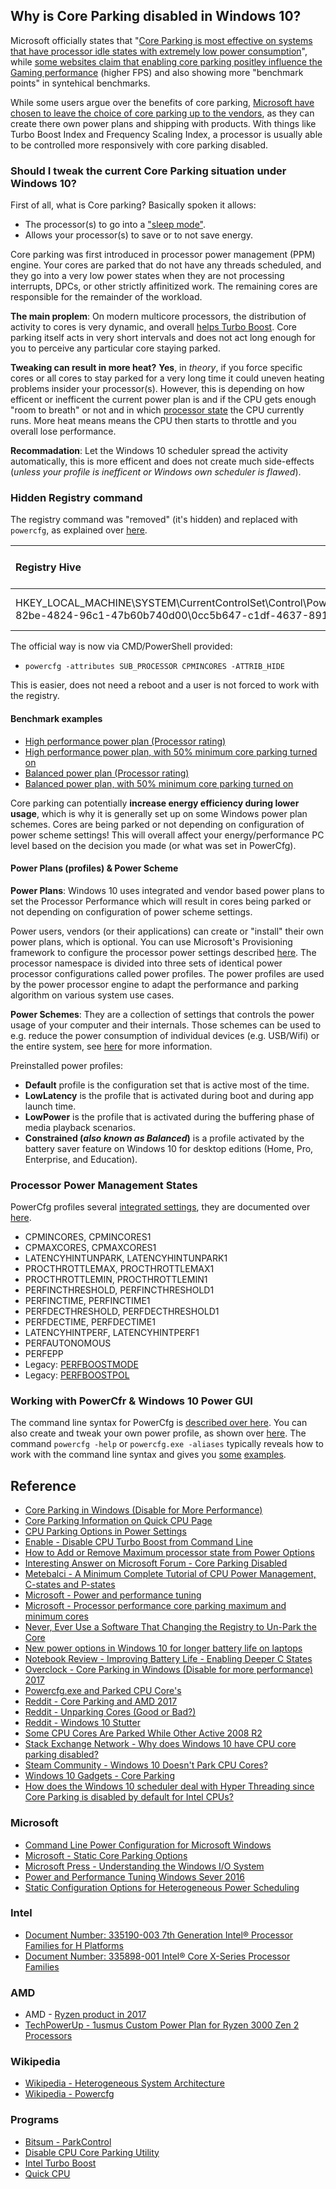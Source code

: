 ## Why is Core Parking disabled in Windows 10?

Microsoft officially states that "[Core Parking is most effective on systems that have processor idle states with extremely low power consumption](https://msdn.microsoft.com/en-us/ie/dn613899%28v=vs.100%29?f=255&MSPPError=-2147217396)", while [some websites claim that enabling core parking positley influence the Gaming performance](https://windows10gadgets.pro/tipstricks/coreparking.html) (higher FPS) and also showing more "benchmark points" in syntehical benchmarks.

While some users argue over the benefits of core parking, [Microsoft have chosen to leave the choice of core parking up to the vendors](https://community.amd.com/community/gaming/blog/2017/04/06/amd-ryzen-community-update-3), as they can create there own power plans and shipping with products. With things like Turbo Boost Index and Frequency Scaling Index, a processor is usually able to be controlled more responsively with core parking disabled.


### Should I tweak the current Core Parking situation under Windows 10?

First of all, what is Core parking? Basically spoken it allows:

* The processor(s) to go into a ["sleep mode"](https://metebalci.com/blog/a-minimum-complete-tutorial-of-cpu-power-management-c-states-and-p-states/).
* Allows your processor(s) to save or to not save energy.

Core parking was first introduced in processor power management (PPM) engine. Your cores are parked that do not have any threads scheduled, and they go into a very low power states when they are not processing interrupts, DPCs, or other strictly affinitized work. The remaining cores are responsible for the remainder of the workload.


**The main proplem**: On modern multicore processors, the distribution of activity to cores is very dynamic, and overall [helps Turbo Boost](https://stackoverflow.com/a/28921779/103167). Core parking itself acts in very short intervals and does not act long enough for you to perceive any particular core staying parked.


**Tweaking can result in more heat?**
**Yes**, in _theory_, if you force specific cores or all cores to stay parked for a very long time it could uneven heating problems insider your processor(s). However, this is depending on how efficent or inefficent the current power plan is and if the CPU gets enough "room to breath" or not and in which [processor state](https://metebalci.com/blog/a-minimum-complete-tutorial-of-cpu-power-management-c-states-and-p-states/) the CPU currently runs. More heat means means the CPU then starts to throttle and you overall lose performance. 

**Recommadation**:
Let the Windows 10 scheduler spread the activity automatically, this is more efficent and does not create much side-effects (_unless your profile is inefficent or Windows own scheduler is flawed_).


### Hidden Registry command

The registry command was "removed" (it's hidden) and replaced with `powercfg`, as explained over [here](https://superuser.com/a/1437854/900431). 

| Registry Hive | Registry entry name | Value | 
| :----- | :-----: |  :-----: | 
| HKEY_LOCAL_MACHINE\SYSTEM\CurrentControlSet\Control\Power\PowerSettings\54533251-82be-4824-96c1-47b60b740d00\0cc5b647-c1df-4637-891a-dec35c318583 | Attribute | 0 (default is 1) |


The official way is now via CMD/PowerShell provided:
* `powercfg -attributes SUB_PROCESSOR CPMINCORES -ATTRIB_HIDE`

This is easier, does not need a reboot and a user is not forced to work with the registry.


#### Benchmark examples
* [High performance power plan (Processor rating)](https://www.userbenchmark.com/UserRun/17287264)
* [High performance power plan, with 50% minimum core parking turned on](https://www.userbenchmark.com/UserRun/17287387)
* [Balanced power plan (Processor rating)](https://www.userbenchmark.com/UserRun/17287490)
* [Balanced power plan, with 50% minimum core parking turned on](https://www.userbenchmark.com/UserRun/17287532)

Core parking can potentially **increase energy efficiency during lower usage**, which is why it is generally set up on some Windows power plan schemes. Cores are being parked or not depending on configuration of power scheme settings! This will overall affect your energy/performance PC level based on the decision you made (or what was set in PowerCfg).


#### Power Plans (profiles) & Power Scheme

**Power Plans**: Windows 10 uses integrated and vendor based power plans to set the Processor Performance which will result in cores being parked or not depending on configuration of power scheme settings. 

Power users, vendors (or their applications) can create or "install" their own power plans, which is optional. You can use Microsoft's Provisioning framework to configure the processor power settings described [here](https://docs.microsoft.com/en-us/windows-hardware/customize/power-settings/configure-processor-power-management-options). The processor namespace is divided into three sets of identical power processor configurations called power profiles. The power profiles are used by the power processor engine to adapt the performance and parking algorithm on various system use cases.

**Power Schemes**: They are a collection of settings that controls the power usage of your computer and their internals. Those schemes can be used to e.g. reduce the power consumption of individual devices (e.g. USB/Wifi) or the entire system, see [here](https://docs.microsoft.com/en-us/windows-hardware/customize/power-settings/static-configuration-options-for-core-parking) for more information.


Preinstalled power profiles:
* **Default** profile is the configuration set that is active most of the time.
* **LowLatency** is the profile that is activated during boot and during app launch time.
* **LowPower** is the profile that is activated during the buffering phase of media playback scenarios.
* **Constrained (_also known as Balanced_)** is a profile activated by the battery saver feature on Windows 10 for desktop editions (Home, Pro, Enterprise, and Education).

### Processor Power Management States

PowerCfg profiles several [integrated settings](https://msdn.microsoft.com/en-us/windows/mt422910(v=vs.80)), they are documented over [here](https://docs.microsoft.com/en-us/windows-hardware/customize/power-settings/configure-processor-power-management-options).

* CPMINCORES, CPMINCORES1
* CPMAXCORES, CPMAXCORES1
* LATENCYHINTUNPARK, LATENCYHINTUNPARK1
* PROCTHROTTLEMAX, PROCTHROTTLEMAX1
* PROCTHROTTLEMIN, PROCTHROTTLEMIN1
* PERFINCTHRESHOLD, PERFINCTHRESHOLD1
* PERFINCTIME, PERFINCTIME1
* PERFDECTHRESHOLD, PERFDECTHRESHOLD1
* PERFDECTIME, PERFDECTIME1
* LATENCYHINTPERF, LATENCYHINTPERF1
* PERFAUTONOMOUS
* PERFEPP
* Legacy: [PERFBOOSTMODE](https://docs.microsoft.com/en-us/windows-hardware/customize/power-settings/legacy-config-options-perfboostmode)
* Legacy: [PERFBOOSTPOL](https://docs.microsoft.com/en-us/windows-hardware/customize/power-settings/legacy-config-options-perfboostpol)


### Working with PowerCfr & Windows 10 Power GUI

The command line syntax for PowerCfg is [described over here](https://docs.microsoft.com/en-us/windows-hardware/design/device-experiences/powercfg-command-line-options). You can also create and tweak your own power profile, as shown over [here](https://www.tenforums.com/tutorials/43655-create-custom-power-plan-windows-10-a-post1521767.html#post1521767). The command `powercfg -help` or `powercfg.exe -aliases` typically reveals how to work with the command line syntax and gives you [some](https://www.tenforums.com/tutorials/107613-add-remove-ultimate-performance-power-plan-windows-10-a-2.html) [examples](https://superuser.com/a/1437854/900431).


## Reference
* [Core Parking in Windows (Disable for More Performance)](https://www.overclock.net/forum/297-general-processor-discussions/1544554-core-parking-windows-disable-more-performance.html)
* [Core Parking Information on Quick CPU Page](https://coderbag.com/product/quickcpu)
* [CPU Parking Options in Power Settings](https://www.tenforums.com/performance-maintenance/36871-cpu-parking-options-power-settings.html)
* [Enable - Disable CPU Turbo Boost from Command Line](https://www.sakya.it/wordpress/enable-disable-cpu-turbo-boost-from-command-line/)
* [How to Add or Remove Maximum processor state from Power Options](https://www.tenforums.com/tutorials/107967-add-remove-maximum-processor-state-power-options-windows.html)
* [Interesting Answer on Microsoft Forum - Core Parking Disabled](https://social.technet.microsoft.com/Forums/en-US/8d6085d8-2c26-426c-87ac-2ba189b77aa5/core-parking-not-working-after-upgrade?forum=win10itprohardware)
* [Metebalci - A Minimum Complete Tutorial of CPU Power Management, C-states and P-states](https://metebalci.com/blog/a-minimum-complete-tutorial-of-cpu-power-management-c-states-and-p-states/)
* [Microsoft - Power and performance tuning](https://docs.microsoft.com/en-us/windows-server/administration/performance-tuning/hardware/power/power-performance-tuning)
* [Microsoft - Processor performance core parking maximum and minimum cores](https://docs.microsoft.com/en-us/windows-server/administration/performance-tuning/hardware/power/power-performance-tuning)
* [Never, Ever Use a Software That Changing the Registry to Un-Park the Core](https://bitsum.com/forum/index.php?topic=3721.0)
* [New power options in Windows 10 for longer battery life on laptops](http://www.rawinfopages.com/tips/2017/08/new-power-options-in-windows-10/)
* [Notebook Review - Improving Battery Life - Enabling Deeper C States](http://forum.notebookreview.com/threads/guide-improving-battery-life-on-windows-enabling-deeper-c-states.815602/)
* [Overclock - Core Parking in Windows (Disable for more performance) 2017](https://www.overclock.net/forum/297-general-processor-discussions/1544554-core-parking-windows-disable-more-performance-3.html)
* [Powercfg.exe and Parked CPU Core's](https://forums.battlefield.com/en-us/discussion/96014/powercfg-exe-and-parked-cpu-cores)
* [Reddit - Core Parking and AMD 2017](https://forums.guru3d.com/threads/windows-power-plan-settings-explorer-utility.416058/page-5)
* [Reddit - Unparking Cores (Good or Bad?)](https://www.reddit.com/r/windows/comments/8hw0y7/unparking_cores_good_or_bad/)
* [Reddit - Windows 10 Stutter](https://www.reddit.com/r/Windows10/comments/7a0763/standby_memory_issue_causing_stutters_on_creators/)
* [Some CPU Cores Are Parked While Other Active 2008 R2](https://support.microsoft.com/en-au/help/2534356/some-cpu-cores-are-parked-while-other-active-cpu-cores-have-a-heavy-wo)
* [Stack Exchange Network - Why does Windows 10 have CPU core parking disabled?](file:///H:/questions/1435110/why-does-windows-10-have-cpu-core-parking-disabled)
* [Steam Community - Windows 10 Doesn't Park CPU Cores?](https://steamcommunity.com/discussions/forum/11/1744478429680383517/)
* [Windows 10 Gadgets - Core Parking](https://windows10gadgets.pro/tipstricks/coreparking.html)
* [How does the Windows 10 scheduler deal with Hyper Threading since Core Parking is disabled by default for Intel CPUs?](file:///questions/1188967/how-does-the-windows-10-scheduler-deal-with-hyper-threading-since-core-parking-i)


### Microsoft
* [Command Line Power Configuration for Microsoft Windows](https://answers.microsoft.com/en-us/windows/forum/windows_10-power/power-plans-missing/9885bdc8-b11f-4722-9e11-423ef77494a9?auth=1&page=5)
* [Microsoft - Static Core Parking Options](https://docs.microsoft.com/en-us/windows-hardware/customize/power-settings/static-configuration-options-for-core-parking)
* [Microsoft Press - Understanding the Windows I/O System](https://www.microsoftpressstore.com/articles/article.aspx?p=2201309&seqNum=7)
* [Power and Performance Tuning Windows Sever 2016](https://docs.microsoft.com/en-us/windows-server/administration/performance-tuning/hardware/power/power-performance-tuning)
* [Static Configuration Options for Heterogeneous Power Scheduling](https://docs.microsoft.com/en-us/windows-hardware/customize/power-settings/static-configuration-options-for-heterogeneous-power-scheduling)


### Intel 
* [Document Number: 335190-003 7th Generation Intel® Processor Families for H Platforms](https://www.intel.com/content/dam/www/public/us/en/documents/datasheets/7th-gen-core-family-mobile-h-processor-lines-datasheet-vol-1.pdf)
* [Document Number: 335898-001 Intel® Core X-Series Processor Families](https://images-eu.ssl-images-amazon.com/images/I/A1L1jU3HvIL.pdf)


### AMD
* AMD - [Ryzen product in 2017](https://community.amd.com/community/gaming/blog/2017/04/06/amd-ryzen-community-update-3)
* [TechPowerUp - 1usmus Custom Power Plan for Ryzen 3000 Zen 2 Processors](https://www.techpowerup.com/review/1usmus-custom-power-plan-for-ryzen-3000-zen-2-processors/2.html)


### Wikipedia
* [Wikipedia - Heterogeneous System Architecture](https://en.wikipedia.org/wiki/Heterogeneous_System_Architecture)
* [Wikipedia - Powercfg](https://en.wikipedia.org/wiki/Powercfg)


### Programs
* [Bitsum - ParkControl](https://bitsum.com/parkcontrol/)
* [Disable CPU Core Parking Utility](https://www.coderbag.com/Programming-C/Disable-CPU-Core-Parking-Utility)
* [Intel Turbo Boost](https://www.thewindowsclub.com/intel-turbo-boost-technology-max)
* [Quick CPU](https://coderbag.com/product/quickcpu)

